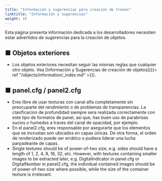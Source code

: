 ```yaml
---
title: "Información y sugerencias para creación de trenes"
linktitle: "Información y sugerencias"
weight: 10
---
```

Esta página presenta información dedicada a los desarrolladores necesiten estar advertidos de sugerencias para la creación de objetos.

## ■ Objetos exteriores

- Los objetos exteriores necesitan seguir las mismas reglas que cualquier otro objeto. Vea [Información y Sugerencias de creación de objetos]({{< ref "/objects/information/_index.md" >}}).



## ■ panel.cfg / panel2.cfg

- Eres libre de usar texturas con canal alfa completamente sin preocuparte del rendimiento o de problemas de transparencias. La clasificacion de profundidad siempre sera realizada correctamente con este tipo de formatos de panel, asi que, has buen uso de parabrisas sucios o humedos a traves del canal de opacidad, por ejemplo.
- En el panel2.cfg, eres responsable por asegurarte que los elementos que se incrustan son ubicados en capas únicas. De otra forma, el  orden de renderizado puede ser errático o pudiera liderar una lucha parpadeante de capas.
- Single textures should be of power-of-two size, e.g. sides should have a length of 1, 2, 4, 8, 16, 32, etc. However, with textures containing smaller images to be extracted later, e.g. DigitalIndicator in panel.cfg or DigitalNumber in panel2.cfg, the individual contained images should be of power-of-two size where possible, while the size of the container texture is irrelevant.